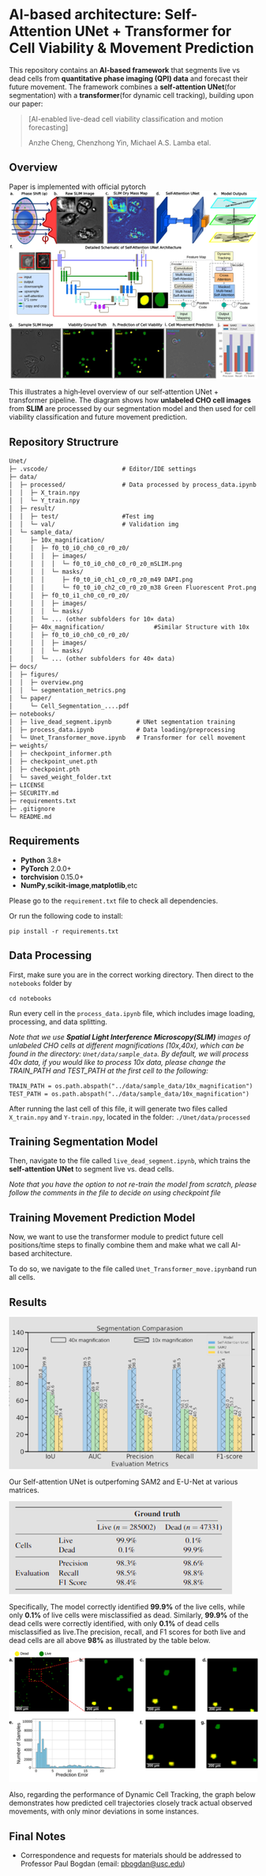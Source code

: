 # AI-based architecture: Self-Attention UNet + Transformer for Cell Viability & Movement Prediction
This repository contains an **AI-based framework** that segments live vs dead cells from **quantitative phase imaging (QPI) data**
and forecast their future movement. The framework combines a **self-attention UNet**(for segmentation) with a **transformer**(for dynamic cell tracking),
building upon our paper:
>[AI-enabled live-dead cell viability classification and
motion forecasting]
>
>Anzhe Cheng, Chenzhong Yin, Michael A.S. Lamba etal.

## Overview
Paper is implemented with official pytorch
![Overview Image](docs/figures/overview.png?raw=true "Overview workflow of the proposed architecture")

This illustrates a high‐level overview of our self‐attention UNet + transformer pipeline. The diagram shows how **unlabeled CHO cell images** from
**SLIM** are processed by our segmentation model and then used for cell viability classification and future movement prediction.

## Repository Structrure
```
Unet/
├─ .vscode/                     # Editor/IDE settings
├─ data/
│  ├─ processed/                # Data processed by process_data.ipynb
│  │  ├─ X_train.npy
│  │  └─ Y_train.npy
│  ├─ result/
│  │  ├─ test/                  #Test img
│  │  └─ val/                   # Validation img
│  └─ sample_data/
│     ├─ 10x_magnification/   
│     │  ├─ f0_t0_i0_ch0_c0_r0_z0/
│     │  │  ├─ images/
│     │  │  │  └─ f0_t0_i0_ch0_c0_r0_z0_mSLIM.png
│     │  │  └─ masks/
│     │  │     ├─ f0_t0_i0_ch1_c0_r0_z0_m49 DAPI.png
│     │  │     └─ f0_t0_i0_ch2_c0_r0_z0_m38 Green Fluorescent Prot.png
│     │  ├─ f0_t0_i1_ch0_c0_r0_z0/
│     │  │  ├─ images/
│     │  │  └─ masks/
│     │  └─ ... (other subfolders for 10× data)
│     ├─ 40x_magnification/              #Similar Structure with 10x
│     │  ├─ f0_t0_i0_ch0_c0_r0_z0/
│     │  │  ├─ images/
│     │  │  └─ masks/
│     │  └─ ... (other subfolders for 40× data)
├─ docs/
│  ├─ figures/                
│  │  ├─ overview.png
│  │  └─ segmentation_metrics.png
│  └─ paper/
│     └─ Cell_Segmentation_....pdf
├─ notebooks/
│  ├─ live_dead_segment.ipynb       # UNet segmentation training
│  ├─ process_data.ipynb            # Data loading/preprocessing
│  └─ Unet_Transformer_move.ipynb   # Transformer for cell movement
├─ weights/
│  ├─ checkpoint_informer.pth
│  ├─ checkpoint_unet.pth
│  ├─ checkpoint.pth
│  └─ saved_weight_folder.txt
├─ LICENSE
├─ SECURITY.md
├─ requirements.txt
├─ .gitignore
└─ README.md

```
## Requirements
* **Python** 3.8+
* **PyTorch** 2.0.0+
* **torchvision** 0.15.0+
*  **NumPy**,**scikit-image**,**matplotlib**,etc
  
Please go to the `requirement.txt` file to check all dependencies.

Or run the following code to install:
```
pip install -r requirements.txt
```
## Data Processing
First, make sure you are in the correct working directory. Then direct to the `notebooks` folder by
```
cd notebooks
```

Run every cell in the `process_data.ipynb` file, which includes image loading, processing, and data splitting. 

*Note that we use **Spatial Light Interference Microscopy(SLIM)** images of unlabeled CHO cells at different magnifications (10x,40x), which can
be found in the directory: `Unet/data/sample_data`. By default, we will process 40x data, if you would like to process 10x data, please change the 
TRAIN_PATH and TEST_PATH at the first cell to the following:*
```
TRAIN_PATH = os.path.abspath("../data/sample_data/10x_magnification") 
TEST_PATH = os.path.abspath("../data/sample_data/10x_magnification") 
```

After running the last cell of this file,
it will generate two files called `X_train.npy` and `Y-train.npy`, located in the folder: `./Unet/data/processed`


## Training Segmentation Model

Then, navigate to the file called `live_dead_segment.ipynb`, which trains the **self-attention UNet** to segment live vs. dead cells.

*Note that you have the option to not re-train the model from scratch, please follow the comments in the file to decide on using checkpoint file*

## Training Movement Prediction Model

Now, we want to use the transformer module to predict future cell positions/time steps to finally combine them and make what we call AI-based architecture.

To do so, we navigate to the file called `Unet_Transformer_move.ipynb`and run all cells.

## Results

![alt text](docs/figures/Segmentation_Comparison.png?raw=true "Error rate of different methods")

Our Self-attention UNet is outperfoming SAM2 and E-U-Net at various matrices. 

![alt text](docs/figures/segmentation_metrics.png?raw=true "Error rate of different methods")

Specifically,
The model correctly identified **99.9%** of the live cells, while only **0.1%** of live cells were misclassified as dead. Similarly, **99.9%** of the dead cells were correctly identified, with only **0.1%** of dead cells misclassified as live.The precision, recall, and F1 scores for both live and dead cells are all above **98%** as illustrated by the table below. 

![alt text](docs/figures/cell_move_predict.png?raw=true "Error rate of different methods")

Also, regarding the performance of Dynamic Cell Tracking, the graph below demonstrates how predicted cell trajectories closely track actual observed movements, with only minor deviations in some instances.

## Final Notes
* Correspondence and requests for materials should be addressed to Professor Paul Bogdan (email: pbogdan@usc.edu)
